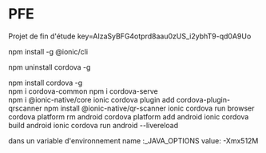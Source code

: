 # PFE
Projet de fin d'étude 
key=AIzaSyBFG4otprd8aau0zUS_i2ybhT9-qd0A9Uo

npm install -g @ionic/cli

npm uninstall cordova -g

npm install cordova -g   
npm i cordova-common 
npm i cordova-serve    
npm i @ionic-native/core
ionic cordova plugin add cordova-plugin-qrscanner
npm install @ionic-native/qr-scanner
ionic cordova run browser
cordova platform rm android
cordova platform add android
ionic cordova build android
ionic cordova run android --livereload

dans un variable d'environnement 
name :_JAVA_OPTIONS
value: -Xmx512M